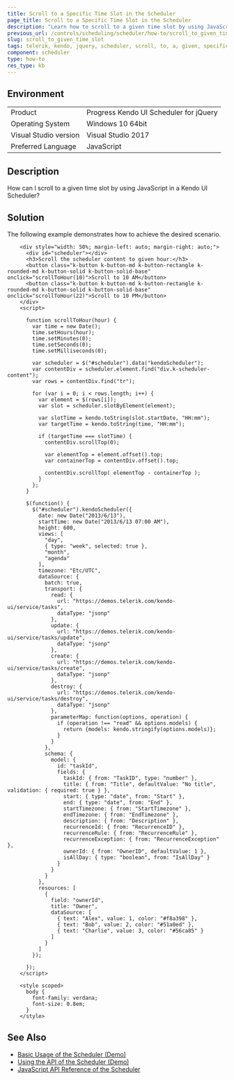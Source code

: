 ```yaml
---
title: Scroll to a Specific Time Slot in the Scheduler
page_title: Scroll to a Specific Time Slot in the Scheduler
description: "Learn how to scroll to a given time slot by using JavaScript in a Kendo UI for jQuery Scheduler."
previous_url: /controls/scheduling/scheduler/how-to/scroll_to_given_time_slot, /controls/scheduling/scheduler/how-to/scrolling/scroll_to_given_time_slot
slug: scroll_to_given_time_slot
tags: telerik, kendo, jquery, scheduler, scroll, to, a, given, specific, timeslot 
component: scheduler
type: how-to
res_type: kb
---
```


## Environment

<table>
 <tr>
  <td>Product</td>
  <td>Progress Kendo UI Scheduler for jQuery</td>
 </tr>
 <tr>
  <td>Operating System</td>
  <td>Windows 10 64bit</td>
 </tr>
 <tr>
  <td>Visual Studio version</td>
  <td>Visual Studio 2017</td>
 </tr>
 <tr>
  <td>Preferred Language</td>
  <td>JavaScript</td>
 </tr>
</table>

## Description

How can I scroll to a given time slot by using JavaScript in a Kendo UI Scheduler?

## Solution

The following example demonstrates how to achieve the desired scenario.

```dojo
    <div style="width: 50%; margin-left: auto; margin-right: auto;">
      <div id="scheduler"></div>
      <h3>Scroll the scheduler content to given hour:</h3>
      <button class="k-button k-button-md k-button-rectangle k-rounded-md k-button-solid k-button-solid-base" onclick="scrollToHour(10)">Scroll to 10 AM</button>
      <button class="k-button k-button-md k-button-rectangle k-rounded-md k-button-solid k-button-solid-base" onclick="scrollToHour(22)">Scroll to 10 PM</button>
    </div>
    <script>

      function scrollToHour(hour) {
        var time = new Date();
        time.setHours(hour);
        time.setMinutes(0);
        time.setSeconds(0);
        time.setMilliseconds(0);

        var scheduler = $("#scheduler").data("kendoScheduler");
        var contentDiv = scheduler.element.find("div.k-scheduler-content");
        var rows = contentDiv.find("tr");

        for (var i = 0; i < rows.length; i++) {
          var element = $(rows[i]);
          var slot = scheduler.slotByElement(element);

          var slotTime = kendo.toString(slot.startDate, "HH:mm");
          var targetTime = kendo.toString(time, "HH:mm");

          if (targetTime === slotTime) {
            contentDiv.scrollTop(0);

            var elementTop = element.offset().top;
            var containerTop = contentDiv.offset().top;

            contentDiv.scrollTop( elementTop - containerTop );
          }
        };
      }

      $(function() {
        $("#scheduler").kendoScheduler({
          date: new Date("2013/6/13"),
          startTime: new Date("2013/6/13 07:00 AM"),
          height: 600,
          views: [
            "day",
            { type: "week", selected: true },
            "month",
            "agenda"
          ],
          timezone: "Etc/UTC",
          dataSource: {
            batch: true,
            transport: {
              read: {
                url: "https://demos.telerik.com/kendo-ui/service/tasks",
                dataType: "jsonp"
              },
              update: {
                url: "https://demos.telerik.com/kendo-ui/service/tasks/update",
                dataType: "jsonp"
              },
              create: {
                url: "https://demos.telerik.com/kendo-ui/service/tasks/create",
                dataType: "jsonp"
              },
              destroy: {
                url: "https://demos.telerik.com/kendo-ui/service/tasks/destroy",
                dataType: "jsonp"
              },
              parameterMap: function(options, operation) {
                if (operation !== "read" && options.models) {
                  return {models: kendo.stringify(options.models)};
                }
              }
            },
            schema: {
              model: {
                id: "taskId",
                fields: {
                  taskId: { from: "TaskID", type: "number" },
                  title: { from: "Title", defaultValue: "No title", validation: { required: true } },
                  start: { type: "date", from: "Start" },
                  end: { type: "date", from: "End" },
                  startTimezone: { from: "StartTimezone" },
                  endTimezone: { from: "EndTimezone" },
                  description: { from: "Description" },
                  recurrenceId: { from: "RecurrenceID" },
                  recurrenceRule: { from: "RecurrenceRule" },
                  recurrenceException: { from: "RecurrenceException" },
                  ownerId: { from: "OwnerID", defaultValue: 1 },
                  isAllDay: { type: "boolean", from: "IsAllDay" }
                }
              }
            }
          },
          resources: [
            {
              field: "ownerId",
              title: "Owner",
              dataSource: [
                { text: "Alex", value: 1, color: "#f8a398" },
                { text: "Bob", value: 2, color: "#51a0ed" },
                { text: "Charlie", value: 3, color: "#56ca85" }
              ]
            }
          ]
        });

      });
    </script>

    <style scoped>
      body {
        font-family: verdana;
        font-size: 0.8em;
      }
    </style>

```

## See Also

* [Basic Usage of the Scheduler (Demo)](https://demos.telerik.com/kendo-ui/scheduler/index)
* [Using the API of the Scheduler (Demo)](https://demos.telerik.com/kendo-ui/scheduler/api)
* [JavaScript API Reference of the Scheduler](/api/javascript/ui/scheduler)
